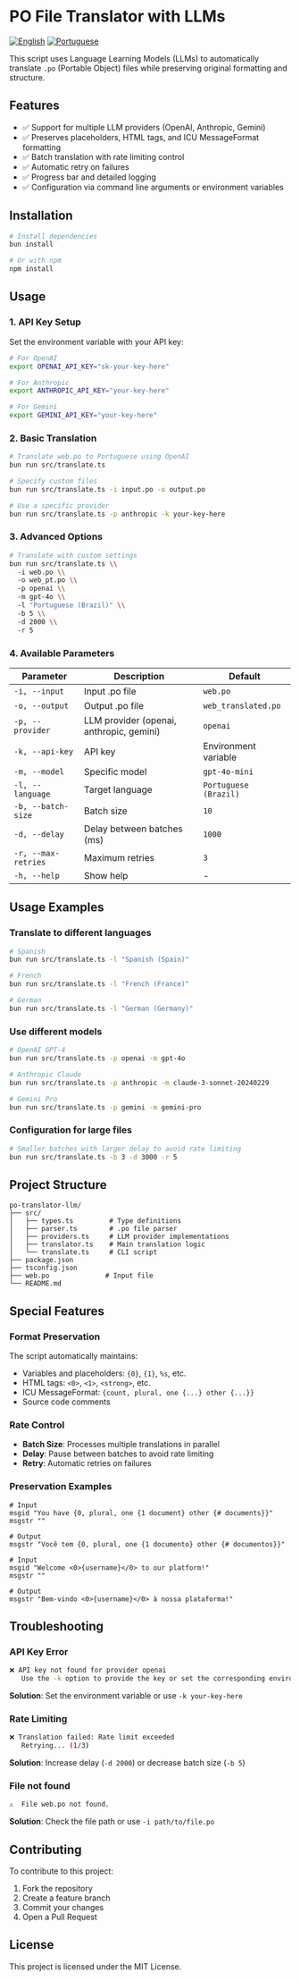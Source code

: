 # PO File Translator with LLMs

[![English](https://img.shields.io/badge/lang-en-blue.svg)](README.md)
[![Portuguese](https://img.shields.io/badge/lang-pt--br-green.svg)](README.pt-br.md)

This script uses Language Learning Models (LLMs) to automatically translate `.po` (Portable Object) files while preserving original formatting and structure.

## Features

- ✅ Support for multiple LLM providers (OpenAI, Anthropic, Gemini)
- ✅ Preserves placeholders, HTML tags, and ICU MessageFormat formatting
- ✅ Batch translation with rate limiting control
- ✅ Automatic retry on failures
- ✅ Progress bar and detailed logging
- ✅ Configuration via command line arguments or environment variables

## Installation

```bash
# Install dependencies
bun install

# Or with npm
npm install
```

## Usage

### 1. API Key Setup

Set the environment variable with your API key:

```bash
# For OpenAI
export OPENAI_API_KEY="sk-your-key-here"

# For Anthropic
export ANTHROPIC_API_KEY="your-key-here"

# For Gemini
export GEMINI_API_KEY="your-key-here"
```

### 2. Basic Translation

```bash
# Translate web.po to Portuguese using OpenAI
bun run src/translate.ts

# Specify custom files
bun run src/translate.ts -i input.po -o output.po

# Use a specific provider
bun run src/translate.ts -p anthropic -k your-key-here
```

### 3. Advanced Options

```bash
# Translate with custom settings
bun run src/translate.ts \\
  -i web.po \\
  -o web_pt.po \\
  -p openai \\
  -m gpt-4o \\
  -l "Portuguese (Brazil)" \\
  -b 5 \\
  -d 2000 \\
  -r 5
```

### 4. Available Parameters

| Parameter           | Description                              | Default               |
| ------------------- | ---------------------------------------- | --------------------- |
| `-i, --input`       | Input .po file                           | `web.po`              |
| `-o, --output`      | Output .po file                          | `web_translated.po`   |
| `-p, --provider`    | LLM provider (openai, anthropic, gemini) | `openai`              |
| `-k, --api-key`     | API key                                  | Environment variable  |
| `-m, --model`       | Specific model                           | `gpt-4o-mini`         |
| `-l, --language`    | Target language                          | `Portuguese (Brazil)` |
| `-b, --batch-size`  | Batch size                               | `10`                  |
| `-d, --delay`       | Delay between batches (ms)               | `1000`                |
| `-r, --max-retries` | Maximum retries                          | `3`                   |
| `-h, --help`        | Show help                                | -                     |

## Usage Examples

### Translate to different languages

```bash
# Spanish
bun run src/translate.ts -l "Spanish (Spain)"

# French
bun run src/translate.ts -l "French (France)"

# German
bun run src/translate.ts -l "German (Germany)"
```

### Use different models

```bash
# OpenAI GPT-4
bun run src/translate.ts -p openai -m gpt-4o

# Anthropic Claude
bun run src/translate.ts -p anthropic -m claude-3-sonnet-20240229

# Gemini Pro
bun run src/translate.ts -p gemini -m gemini-pro
```

### Configuration for large files

```bash
# Smaller batches with larger delay to avoid rate limiting
bun run src/translate.ts -b 3 -d 3000 -r 5
```

## Project Structure

```
po-translator-llm/
├── src/
│   ├── types.ts         # Type definitions
│   ├── parser.ts        # .po file parser
│   ├── providers.ts     # LLM provider implementations
│   ├── translator.ts    # Main translation logic
│   └── translate.ts     # CLI script
├── package.json
├── tsconfig.json
├── web.po              # Input file
└── README.md
```

## Special Features

### Format Preservation

The script automatically maintains:

- Variables and placeholders: `{0}`, `{1}`, `%s`, etc.
- HTML tags: `<0>`, `<1>`, `<strong>`, etc.
- ICU MessageFormat: `{count, plural, one {...} other {...}}`
- Source code comments

### Rate Control

- **Batch Size**: Processes multiple translations in parallel
- **Delay**: Pause between batches to avoid rate limiting
- **Retry**: Automatic retries on failures

### Preservation Examples

```po
# Input
msgid "You have {0, plural, one {1 document} other {# documents}}"
msgstr ""

# Output
msgstr "Você tem {0, plural, one {1 documento} other {# documentos}}"
```

```po
# Input
msgid "Welcome <0>{username}</0> to our platform!"
msgstr ""

# Output
msgstr "Bem-vindo <0>{username}</0> à nossa plataforma!"
```

## Troubleshooting

### API Key Error

```bash
❌ API key not found for provider openai
   Use the -k option to provide the key or set the corresponding environment variable.
```

**Solution**: Set the environment variable or use `-k your-key-here`

### Rate Limiting

```bash
❌ Translation failed: Rate limit exceeded
   Retrying... (1/3)
```

**Solution**: Increase delay (`-d 2000`) or decrease batch size (`-b 5`)

### File not found

```bash
⚠️  File web.po not found.
```

**Solution**: Check the file path or use `-i path/to/file.po`

## Contributing

To contribute to this project:

1. Fork the repository
2. Create a feature branch
3. Commit your changes
4. Open a Pull Request

## License

This project is licensed under the MIT License.
